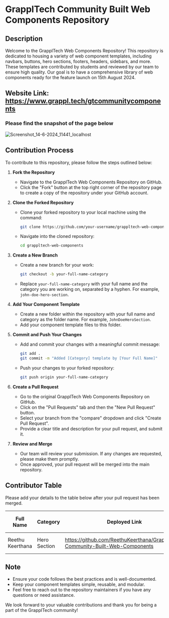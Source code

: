 # GrapplTech Community Built Web Components Repository

## Description
Welcome to the GrapplTech Web Components Repository! This repository is dedicated to housing a variety of web component templates, including navbars, buttons, hero sections, footers, headers, sidebars, and more. These templates are contributed by students and reviewed by our team to ensure high quality. Our goal is to have a comprehensive library of web components ready for the feature launch on 15th August 2024.

## Website Link: https://www.grappl.tech/gtcommunitycomponents

### Please find the snapshot of the page below

![Screenshot_14-6-2024_11441_localhost](https://github.com/GrapplTech/GrapplTech-Community-Built-Web-Components/assets/137850310/6d940d4a-c41c-4a96-8bee-fe1205a86c33)

## Contribution Process
To contribute to this repository, please follow the steps outlined below:

1. **Fork the Repository**
   - Navigate to the GrapplTech Web Components Repository on GitHub.
   - Click the "Fork" button at the top right corner of the repository page to create a copy of the repository under your GitHub account.

2. **Clone the Forked Repository**
   - Clone your forked repository to your local machine using the command:
     ```bash
     git clone https://github.com/your-username/grappltech-web-components.git
     ```
   - Navigate into the cloned repository:
     ```bash
     cd grappltech-web-components
     ```

3. **Create a New Branch**
   - Create a new branch for your work:
     ```bash
     git checkout -b your-full-name-category
     ```
   - Replace `your-full-name-category` with your full name and the category you are working on, separated by a hyphen. For example, `john-doe-hero-section`.

4. **Add Your Component Template**
   - Create a new folder within the repository with your full name and category as the folder name. For example, `JohnDoeHeroSection`.
   - Add your component template files to this folder.

5. **Commit and Push Your Changes**
   - Add and commit your changes with a meaningful commit message:
     ```bash
     git add .
     git commit -m "Added [Category] template by [Your Full Name]"
     ```
   - Push your changes to your forked repository:
     ```bash
     git push origin your-full-name-category
     ```

6. **Create a Pull Request**
   - Go to the original GrapplTech Web Components Repository on GitHub.
   - Click on the "Pull Requests" tab and then the "New Pull Request" button.
   - Select your branch from the "compare" dropdown and click "Create Pull Request".
   - Provide a clear title and description for your pull request, and submit it.

7. **Review and Merge**
   - Our team will review your submission. If any changes are requested, please make them promptly.
   - Once approved, your pull request will be merged into the main repository.

## Contributor Table
Please add your details to the table below after your pull request has been merged.

| Full Name       | Category      | Deployed Link | Date       | Tech Stack Used |
| --------------- | ------------- | --------------|------------|-----------------|
| Reethu Keerthana | Hero Section | https://github.com/ReethuKeerthana/GrapplTech-Community-Built-Web-Components   | 24-06-2024 | HTML, CSS, JS   |


## Note
- Ensure your code follows the best practices and is well-documented.
- Keep your component templates simple, reusable, and modular.
- Feel free to reach out to the repository maintainers if you have any questions or need assistance.

We look forward to your valuable contributions and thank you for being a part of the GrapplTech community!
